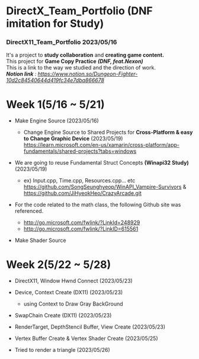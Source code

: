# DirectX_Team_Portfolio (DNF imitation for Study)
### DirectX11_Team_Portfolio 2023/05/16
It's a project to __study collaboration__ and __creating game content.__ <br/>
This project for __Game Copy Practice__ __*(DNF, feat.Nexon)*__ <br/>
This is a link to the way we studied and the direction of work. <br/>
*__Notion link__ : https://www.notion.so/Dungeon-Fighter-10d2c84540644d419fc34e7dba866678*


# Week 1(5/16 ~ 5/21) 


- Make Engine Source (2023/05/16)
  - Change Engine Source to Shared Projects for __Cross-Platform & easy to Change Graphic Device__ (2023/05/19) <br/>
   https://learn.microsoft.com/en-us/xamarin/cross-platform/app-fundamentals/shared-projects?tabs=windows
   
- We are going to reuse Fundamental Struct Concepts __(Winapi32 Study)__ (2023/05/19) <br/>
  - ex) Input.cpp, Time.cpp, Resources.cpp... etc <br/>
  https://github.com/SongSeunghyeop/WinAPI_Vampire-Survivors & https://github.com/JiHyeokHeo/CrazyArcade.git 
   
- For the code related to the math class, the following Github site was referenced.
   - http://go.microsoft.com/fwlink/?LinkId=248929
   - http://go.microsoft.com/fwlink/?LinkID=615561

- Make Shader Source

# Week 2(5/22 ~ 5/28) 

- DirectX11, Window Hwnd Connect (2023/05/23)

- Device, Context Create (DX11) (2023/05/23)
  - using Context to Draw Gray BackGround

- SwapChain Create (DX11) (2023/05/23)
    
- RenderTarget, DepthStencil Buffer, View Create (2023/05/23)
  
- Vertex Buffer Create & Vertex Shader Create (2023/05/25)

- Tried to render a triangle (2023/05/26)
  
  
